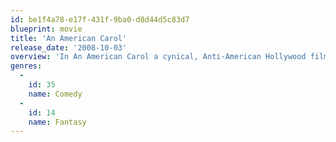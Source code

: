 ```yaml
---
id: be1f4a78-e17f-431f-9ba0-d8d44d5c83d7
blueprint: movie
title: 'An American Carol'
release_date: '2008-10-03'
overview: 'In An American Carol a cynical, Anti-American Hollywood filmmaker sets out on a crusade to abolish the 4th of July holiday. He is visited by three spirits who take him on a hilarious journey in an attempt to show him the true meaning of America.'
genres:
  -
    id: 35
    name: Comedy
  -
    id: 14
    name: Fantasy
---
```

